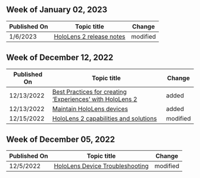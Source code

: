 <!-- This file is generated automatically each week. Changes made to this file will be overwritten.-->



## Week of January 02, 2023


| Published On |Topic title | Change |
|------|------------|--------|
| 1/6/2023 | [HoloLens 2 release notes](/hololens/hololens-release-notes) | modified |


## Week of December 12, 2022


| Published On |Topic title | Change |
|------|------------|--------|
| 12/13/2022 | [Best Practices for creating ‘Experiences’ with HoloLens 2](/hololens/hololens-best-practices-experiences) | added |
| 12/13/2022 | [Maintain HoloLens devices](/hololens/hololens-maintaining-devices) | added |
| 12/15/2022 | [HoloLens 2 capabilities and solutions](/hololens/hololens-commercial-features) | modified |


## Week of December 05, 2022


| Published On |Topic title | Change |
|------|------------|--------|
| 12/5/2022 | [HoloLens Device Troubleshooting](/hololens/hololens-troubleshooting) | modified |
